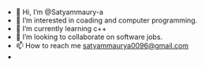 - 👋 Hi, I’m @Satyammaury-a
- 👀 I’m interested in coading and computer programming.
- 🌱 I’m currently learning c++
- 💞️ I’m looking to collaborate on software jobs.
- 📫 How to reach me satyammaurya0096@gmail.com
- 

<!---
Satyammaury-a/Satyammaury-a is a ✨ special ✨ repository because its `README.md` (this file) appears on your GitHub profile.
You can click the Preview link to take a look at your changes.
--->
